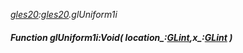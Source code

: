 _[gles20](../../modules/gles20/gles20-module.md):[gles20](../../modules/gles20/gles20-module.md).glUniform1i_
##### Function glUniform1i:Void( location_:[GLint](../../modules/gles20/gles20-glint.md),x_:[GLint](../../modules/gles20/gles20-glint.md) )
